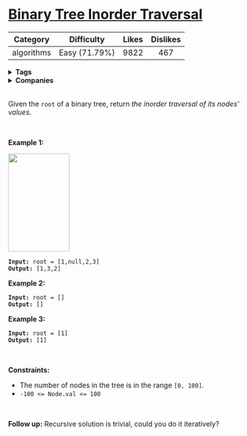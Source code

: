 # [Binary Tree Inorder Traversal](https://leetcode.com/problems/binary-tree-inorder-traversal/description/)

| Category | Difficulty | Likes | Dislikes |
| :------: | :--------: | :---: | :------: |
| algorithms | Easy (71.79%) | 9822 | 467 |

<details>
  <summary><strong>Tags</strong></summary>

  [hash-table](https://leetcode.com/tag/hash-table) | [stack](https://leetcode.com/tag/stack) | [tree](https://leetcode.com/tag/tree)

</details>

<details>
  <summary><strong>Companies</strong></summary>

  microsoft

</details>
<br />
<p>Given the <code>root</code> of a binary tree, return <em>the inorder traversal of its nodes' values</em>.</p>

<p>&nbsp;</p>
<p><strong class="example">Example 1:</strong></p>
<img alt="" src="https://assets.leetcode.com/uploads/2020/09/15/inorder_1.jpg" style="width: 125px; height: 200px;" />
<pre><code><strong>Input:</strong> root = [1,null,2,3]
<strong>Output:</strong> [1,3,2]</code></pre>

<p><strong class="example">Example 2:</strong></p>

<pre><code><strong>Input:</strong> root = []
<strong>Output:</strong> []</code></pre>

<p><strong class="example">Example 3:</strong></p>

<pre><code><strong>Input:</strong> root = [1]
<strong>Output:</strong> [1]</code></pre>

<p>&nbsp;</p>
<p><strong>Constraints:</strong></p>

<ul>
  <li>The number of nodes in the tree is in the range <code>[0, 100]</code>.</li>
  <li><code>-100 &lt;= Node.val &lt;= 100</code></li>
</ul>

<p>&nbsp;</p>
<strong>Follow up:</strong> Recursive solution is trivial, could you do it iteratively?
